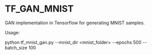 # TF_GAN_MNIST
GAN implementation in Tensorflow for generating MNIST samples.

Usage:

python tf_mnist_gan.py --mnist_dir <mnist_folder> --epochs 500 --batch_size 100

